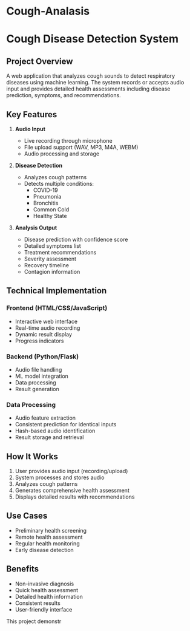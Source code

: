 # Cough-Analasis 
# Cough Disease Detection System

## Project Overview
A web application that analyzes cough sounds to detect respiratory diseases using machine learning. The system records or accepts audio input and provides detailed health assessments including disease prediction, symptoms, and recommendations.

## Key Features
1. **Audio Input**
   - Live recording through microphone
   - File upload support (WAV, MP3, M4A, WEBM)
   - Audio processing and storage

2. **Disease Detection**
   - Analyzes cough patterns
   - Detects multiple conditions:
     - COVID-19
     - Pneumonia
     - Bronchitis
     - Common Cold
     - Healthy State

3. **Analysis Output**
   - Disease prediction with confidence score
   - Detailed symptoms list
   - Treatment recommendations
   - Severity assessment
   - Recovery timeline
   - Contagion information

## Technical Implementation

### Frontend (HTML/CSS/JavaScript)
- Interactive web interface
- Real-time audio recording
- Dynamic result display
- Progress indicators

### Backend (Python/Flask)
- Audio file handling
- ML model integration
- Data processing
- Result generation

### Data Processing
- Audio feature extraction
- Consistent prediction for identical inputs
- Hash-based audio identification
- Result storage and retrieval

## How It Works
1. User provides audio input (recording/upload)
2. System processes and stores audio
3. Analyzes cough patterns
4. Generates comprehensive health assessment
5. Displays detailed results with recommendations

## Use Cases
- Preliminary health screening
- Remote health assessment
- Regular health monitoring
- Early disease detection

## Benefits
- Non-invasive diagnosis
- Quick health assessment
- Detailed health information
- Consistent results
- User-friendly interface

This project demonstr
